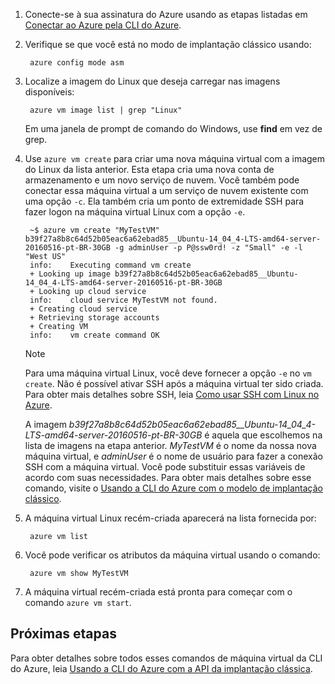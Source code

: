 
1. Conecte-se à sua assinatura do Azure usando as etapas listadas em [Conectar ao Azure pela CLI do Azure](../articles/xplat-cli-connect.md).
2. Verifique se que você está no modo de implantação clássico usando:
   
        azure config mode asm
3. Localize a imagem do Linux que deseja carregar nas imagens disponíveis:
   
        azure vm image list | grep "Linux"
   
   Em uma janela de prompt de comando do Windows, use **find** em vez de grep.
4. Use `azure vm create` para criar uma nova máquina virtual com a imagem do Linux da lista anterior. Esta etapa cria uma nova conta de armazenamento e um novo serviço de nuvem. Você também pode conectar essa máquina virtual a um serviço de nuvem existente com uma opção `-c`. Ela também cria um ponto de extremidade SSH para fazer logon na máquina virtual Linux com a opção `-e`.
   
        ~$ azure vm create "MyTestVM" b39f27a8b8c64d52b05eac6a62ebad85__Ubuntu-14_04_4-LTS-amd64-server-20160516-pt-BR-30GB -g adminUser -p P@ssw0rd! -z "Small" -e -l "West US"
        info:    Executing command vm create
        + Looking up image b39f27a8b8c64d52b05eac6a62ebad85__Ubuntu-14_04_4-LTS-amd64-server-20160516-pt-BR-30GB
        + Looking up cloud service
        info:    cloud service MyTestVM not found.
        + Creating cloud service
        + Retrieving storage accounts
        + Creating VM
        info:    vm create command OK
   
   > [!NOTE]
   > Para uma máquina virtual Linux, você deve fornecer a opção `-e` no `vm create`. Não é possível ativar SSH após a máquina virtual ter sido criada. Para obter mais detalhes sobre SSH, leia [Como usar SSH com Linux no Azure](../articles/virtual-machines/virtual-machines-linux-mac-create-ssh-keys.md).
   > 
   > 
   
    A imagem *b39f27a8b8c64d52b05eac6a62ebad85__Ubuntu-14_04_4-LTS-amd64-server-20160516-pt-BR-30GB* é aquela que escolhemos na lista de imagens na etapa anterior. *MyTestVM* é o nome da nossa nova máquina virtual, e *adminUser* é o nome de usuário para fazer a conexão SSH com a máquina virtual. Você pode substituir essas variáveis de acordo com suas necessidades. Para obter mais detalhes sobre esse comando, visite o [Usando a CLI do Azure com o modelo de implantação clássico](../articles/virtual-machines-command-line-tools.md).
5. A máquina virtual Linux recém-criada aparecerá na lista fornecida por:
   
        azure vm list
6. Você pode verificar os atributos da máquina virtual usando o comando:
   
        azure vm show MyTestVM
7. A máquina virtual recém-criada está pronta para começar com o comando `azure vm start`.

## Próximas etapas
Para obter detalhes sobre todos esses comandos de máquina virtual da CLI do Azure, leia [Usando a CLI do Azure com a API da implantação clássica](../articles/virtual-machines-command-line-tools.md).

<!---HONumber=AcomDC_0824_2016-->